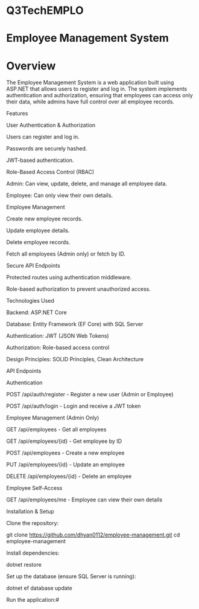 # Q3TechEMPLO
# Employee Management System

# Overview

The Employee Management System is a web application built using ASP.NET that allows users to register and log in. The system implements authentication and authorization, ensuring that employees can access only their data, while admins have full control over all employee records.

Features

User Authentication & Authorization

Users can register and log in.

Passwords are securely hashed.

JWT-based authentication.

Role-Based Access Control (RBAC)

Admin: Can view, update, delete, and manage all employee data.

Employee: Can only view their own details.

Employee Management

Create new employee records.

Update employee details.

Delete employee records.

Fetch all employees (Admin only) or fetch by ID.

Secure API Endpoints

Protected routes using authentication middleware.

Role-based authorization to prevent unauthorized access.

Technologies Used

Backend: ASP.NET Core

Database: Entity Framework (EF Core) with SQL Server

Authentication: JWT (JSON Web Tokens)

Authorization: Role-based access control

Design Principles: SOLID Principles, Clean Architecture

API Endpoints

Authentication

POST /api/auth/register - Register a new user (Admin or Employee)

POST /api/auth/login - Login and receive a JWT token

Employee Management (Admin Only)

GET /api/employees - Get all employees

GET /api/employees/{id} - Get employee by ID

POST /api/employees - Create a new employee

PUT /api/employees/{id} - Update an employee

DELETE /api/employees/{id} - Delete an employee

Employee Self-Access

GET /api/employees/me - Employee can view their own details

Installation & Setup

Clone the repository:

git clone https://github.com/dhyan0112/employee-management.git
cd employee-management

Install dependencies:

dotnet restore

Set up the database (ensure SQL Server is running):

dotnet ef database update

Run the application:#